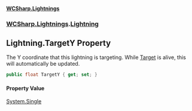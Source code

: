 #### [WCSharp.Lightnings](index.md 'index')
### [WCSharp.Lightnings](WCSharp.Lightnings.md 'WCSharp.Lightnings').[Lightning](WCSharp.Lightnings.Lightning.md 'WCSharp.Lightnings.Lightning')

## Lightning.TargetY Property

The Y coordinate that this lightning is targeting. While [Target](WCSharp.Lightnings.Lightning.Target.md 'WCSharp.Lightnings.Lightning.Target') is alive, this will automatically be updated.

```csharp
public float TargetY { get; set; }
```

#### Property Value
[System.Single](https://docs.microsoft.com/en-us/dotnet/api/System.Single 'System.Single')